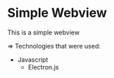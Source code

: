 # <h1>Simple Webview</h1>
This is a simple webview

=> Technologies that were used:

* Javascript
  - Electron.js
